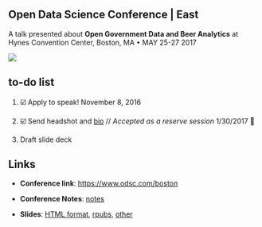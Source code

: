 ## Open Data Science Conference | East

A talk presented about **Open Government Data and Beer Analytics** at Hynes Convention Center, Boston, MA • MAY 25-27 2017

![](img/Boston_Back_Bay_reflection.jpg)


## to-do list

1. :ballot_box_with_check: Apply to speak! November 8, 2016 

2. :ballot_box_with_check: Send headshot and [bio](bio.md) // *Accepted as a reserve session* 1/30/2017 :tada:

3. Draft slide deck



## Links

* **Conference link**: https://www.odsc.com/boston

* **Conference Notes**: [notes](notes.md)

* **Slides**: [HTML format](https://htmlpreview.github.io/?), [rpubs](), [other]()

